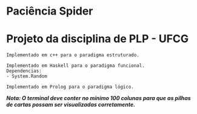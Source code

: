 # Paciência Spider

# Projeto da disciplina de PLP - UFCG

```
Implementado em c++ para o paradigma estruturado.
```

```
Implementado em Haskell para o paradigma funcional.
Dependencias:
- System.Random
```

```
Implementado em Prolog para o paradigma lógico.
```
***Nota: O terminal deve conter no mínimo 100 colunas para que as pilhas de cartas possam ser visualizadas corretamente.***
